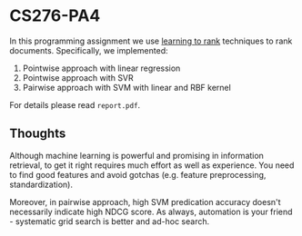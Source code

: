 # CS276-PA4

In this programming assignment we use [learning to rank](http://research.microsoft.com/en-us/people/hangli/li-acl-ijcnlp-2009-tutorial.pdf) techniques to rank documents. Specifically, we implemented:

1. Pointwise approach with linear regression
2. Pointwise approach with SVR
3. Pairwise approach with SVM with linear and RBF kernel

For details please read `report.pdf`.

## Thoughts

Although machine learning is powerful and promising in information retrieval, to get it right requires much effort as well as experience. You need to find good features and avoid gotchas (e.g. feature preprocessing, standardization).

Moreover, in pairwise approach, high SVM predication accuracy doesn't necessarily indicate high NDCG score. As always, automation is your friend - systematic grid search is better and ad-hoc search.
